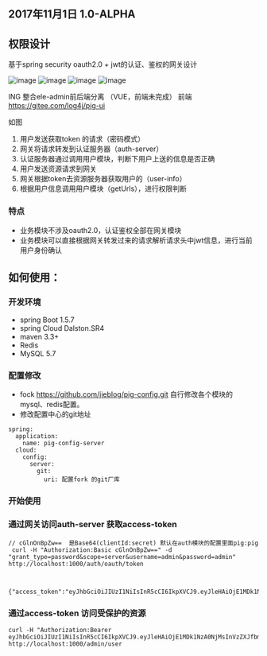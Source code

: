 2017年11月1日   1.0-ALPHA
--- 
## 权限设计
基于spring security oauth2.0 + jwt的认证、鉴权的网关设计  

![image](http://obq1lvsd9.bkt.clouddn.com/pigpermission.png)
![image](http://obq1lvsd9.bkt.clouddn.com/pig-user.png)
![image](http://obq1lvsd9.bkt.clouddn.com/pig-role.png)
![image](http://obq1lvsd9.bkt.clouddn.com/pig-menu.png)

ING 整合ele-admin前后端分离 （VUE，前端未完成）
前端 https://gitee.com/log4j/pig-ui

如图
1. 用户发送获取token 的请求（密码模式）
2. 网关将请求转发到认证服务器（auth-server）
3. 认证服务器通过调用用户模块，判断下用户上送的信息是否正确
4. 用户发送资源请求到网关
5. 网关根据token去资源服务器获取用户的（user-info）
6. 根据用户信息调用用户模块（getUrls），进行权限判断

### 特点

- 业务模块不涉及oauth2.0，认证鉴权全部在网关模块
- 业务模块可以直接根据网关转发过来的请求解析请求头中jwt信息，进行当前用户身份确认
## 如何使用：
### 开发环境
- spring Boot 1.5.7
- spring Cloud Dalston.SR4
- maven 3.3+
- Redis 
- MySQL 5.7
### 配置修改

- fock https://github.com/jieblog/pig-config.git 自行修改各个模块的 mysql、redis配置。
- 修改配置中心的git地址

```
spring:
  application:
    name: pig-config-server
  cloud:
    config:
      server:
        git:
          uri: 配置fork 的git厂库
```

### 开始使用

### 通过网关访问auth-server 获取access-token

```
// cGlnOnBpZw==  是Base64(clientId:secret) 默认在auth模块的配置里面pig:pig
 curl -H "Authorization:Basic cGlnOnBpZw==" -d "grant_type=password&scope=server&username=admin&password=admin" http://localhost:1000/auth/oauth/token
 
   
 {"access_token":"eyJhbGciOiJIUzI1NiIsInR5cCI6IkpXVCJ9.eyJleHAiOjE1MDk1NzA0NjMsInVzZXJfbmFtZSI6ImFkbWluIiwiYXV0aG9yaXRpZXMiOlsiYWRtaW4iXSwianRpIjoiZWMwZmJhMjYtMGJkZS00YjY2LThhZTQtZGRmYTNiMzkxZGM5IiwiY2xpZW50X2lkIjoicGlnIiwic2NvcGUiOlsic2VydmVyIl19.ZoSU_4NhdolnV6ZsNaSXITC_pewUDiaqZPLoESu9f9s","token_type":"bearer","refresh_token":"eyJhbGciOiJIUzI1NiIsInR5cCI6IkpXVCJ9.eyJleHAiOjE1MDk1NzA0NjMsInVzZXJfbmFtZSI6ImFkbWluIiwiYXV0aG9yaXRpZXMiOlsiYWRtaW4iXSwianRpIjoiZWMwZmJhMjYtMGJkZS00YjY2LThhZTQtZGRmYTNiMzkxZGM5IiwiY2xpZW50X2lkIjoicGlnIiwic2NvcGUiOlsic2VydmVyIl19.ZoSU_4NhdolnV6ZsNaSXITC_pewUDiaqZPLoESu9f9s","expires_in":3600,"scope":"server"}

```
### 通过access-token 访问受保护的资源
```
curl -H "Authorization:Bearer eyJhbGciOiJIUzI1NiIsInR5cCI6IkpXVCJ9.eyJleHAiOjE1MDk1NzA0NjMsInVzZXJfbmFtZSI6ImFkbWluIiwiYXV0aG9yaXRpZXMiOlsiYWRtaW4iXSwianRpIjoiZWMwZmJhMjYtMGJkZS00YjY2LThhZTQtZGRmYTNiMzkxZGM5IiwiY2xpZW50X2lkIjoicGlnIiwic2NvcGUiOlsic2VydmVyIl19.ZoSU_4NhdolnV6ZsNaSXITC_pewUDiaqZPLoESu9f9s" http://localhost:1000/admin/user

```